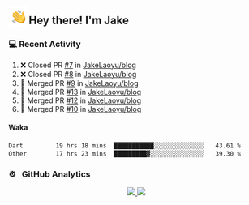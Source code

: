 <img alt="Night Coding" src="./assets/Hand%20Wave.gif" width='40' align="left"/><h2>Hey there! I'm Jake</h2>

### 💻 Recent Activity

<!--RECENT_ACTIVITY:start-->
1. ❌ Closed PR [#7](https://github.com/JakeLaoyu/blog/pull/7) in [JakeLaoyu/blog](https://github.com/JakeLaoyu/blog)<br>
2. ❌ Closed PR [#8](https://github.com/JakeLaoyu/blog/pull/8) in [JakeLaoyu/blog](https://github.com/JakeLaoyu/blog)<br>
3. 🎉 Merged PR [#9](https://github.com/JakeLaoyu/blog/pull/9) in [JakeLaoyu/blog](https://github.com/JakeLaoyu/blog)<br>
4. 🎉 Merged PR [#13](https://github.com/JakeLaoyu/blog/pull/13) in [JakeLaoyu/blog](https://github.com/JakeLaoyu/blog)<br>
5. 🎉 Merged PR [#12](https://github.com/JakeLaoyu/blog/pull/12) in [JakeLaoyu/blog](https://github.com/JakeLaoyu/blog)<br>
6. 🎉 Merged PR [#10](https://github.com/JakeLaoyu/blog/pull/10) in [JakeLaoyu/blog](https://github.com/JakeLaoyu/blog)<br>
<!--RECENT_ACTIVITY:end-->

#### Waka

<!--START_SECTION:waka-->

```text
Dart         19 hrs 18 mins  ███████████░░░░░░░░░░░░░░   43.61 %
Other        17 hrs 23 mins  █████████▓░░░░░░░░░░░░░░░   39.30 %
```

<!--END_SECTION:waka-->

### ⚙️ &nbsp; GitHub Analytics

<p align="center">
<a href="https://github.com/JakeLaoyu">
  <img height="180em" src="https://github-readme-stats-eight-theta.vercel.app/api?username=jakelaoyu&show_icons=true&theme=algolia&include_all_commits=true&count_private=true"/>
  <img height="180em" src="https://github-readme-stats-eight-theta.vercel.app/api/top-langs/?username=jakelaoyu&layout=compact&langs_count=8&theme=algolia&hide=html&count_private=true"/>
</a>
</p>

<!-- ### 🤝🏻 &nbsp; Connect with Me

<p align="center">
<a href="https://i.jakeyu.top"><img src="https://img.shields.io/badge/-i.jakeyu.top-3423A6?style=flat&logo=Google-Chrome&logoColor=white"/></a>
<a href="mailto:jake.laoyu@gmail.com"><img src="https://img.shields.io/badge/-jake.laoyu@gmail.com-D14836?style=flat&logo=Gmail&logoColor=white"/></a>
</p> -->
